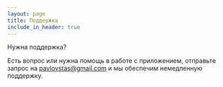 ```yaml
---
layout: page
title: Поддержка
include_in_header: true
---
```


Нужна поддержка?

Есть вопрос или нужна помощь в работе с приложением, отправьте запрос на
pavlovstas@gmail.com
и мы обеспечим немедленную поддержку.